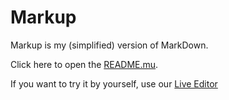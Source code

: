 # Markup
Markup is my (simplified) version of MarkDown.

Click here to open the [README.mu](https://raffa064.github.io/MarkUp).

If you want to try it by yourself, use our [Live Editor](https://raffa064.github.io/MarkUp/editor.html)
